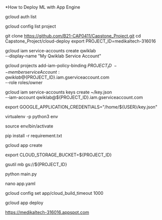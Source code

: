 *How to Deploy ML with App Engine

gcloud auth list

gcloud config list project

git clone https://github.com/B21-CAP0411/Capstone_Project.git
cd Capstone_Project/cloud-deploy
export PROJECT_ID=medikaltech-316016

gcloud iam service-accounts create qwiklab \
  --display-name "My Qwiklab Service Account"

gcloud projects add-iam-policy-binding ${PROJECT_ID} \
--member serviceAccount:qwiklab@${PROJECT_ID}.iam.gserviceaccount.com \
--role roles/owner

gcloud iam service-accounts keys create ~/key.json \
--iam-account qwiklab@${PROJECT_ID}.iam.gserviceaccount.com

export GOOGLE_APPLICATION_CREDENTIALS="/home/${USER}/key.json"

virtualenv -p python3 env

source env/bin/activate

pip install -r requirement.txt

gcloud app create

export CLOUD_STORAGE_BUCKET=${PROJECT_ID}

gsutil mb gs://${PROJECT_ID}

python main.py

nano app.yaml

gcloud config set app/cloud_build_timeout 1000

gcloud app deploy

https://medikaltech-316016.appspot.com
